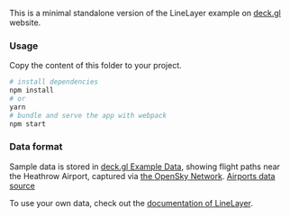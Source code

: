 This is a minimal standalone version of the LineLayer example
on [deck.gl](http://deck.gl) website.

### Usage

Copy the content of this folder to your project. 

```bash
# install dependencies
npm install
# or
yarn
# bundle and serve the app with webpack
npm start
```

### Data format

Sample data is stored in [deck.gl Example Data](https://github.com/visgl/deck.gl-data/tree/master/examples/line), showing flight paths near the Heathrow Airport, captured via [the OpenSky Network](https://opensky-network.org/). [Airports data source](http://www.naturalearthdata.com/)

To use your own data, check out
the [documentation of LineLayer](../../../docs/api-reference/layers/line-layer.md).
